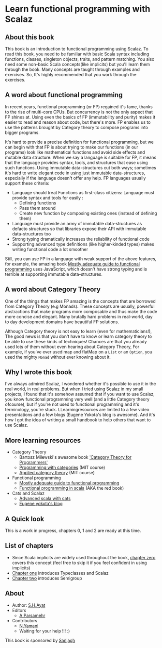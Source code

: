 # Learn functional programming with Scalaz

## About this book

This book is an introduction to functional programming using Scalaz. To read this book, you need to be familiar with basic Scala syntax including functions, classes, singleton objects, traits, and pattern matching. You also need some non-basic Scala concepts\(like implicits\) but you'll learn them through the book. Many concepts are taught through examples and exercises. So, It's highly recommended that you work through the exercises.

## A word about functional programming

In recent years, functional programming \(or FP\) regained it's fame, thanks to the rise of multi-core CPUs. But concurrency is not the only aspect that FP shines at. Using even the basics of FP \(immutability and purity\) makes it easier to read and reason about code, but there's more. FP enables us to use the patterns brought by Category theory to compose programs into bigger programs.

It's hard to provide a precise definition for functional programming, but we can begin with that FP is about trying to make our functions \(in our programs\) look like mathematical functions and avoid side effects and mutable data structure. When we say a language is suitable for FP, it means that the language provides syntax, tools, and structures that ease using such functions. Using immutable data-structures cut both ways; sometimes it's hard to write elegant code in using just immutable data-structures, especially if the language doesn't offer any help. FP languages usually support these criteria:

* Language should treat Functions as first-class citizens: Language must provide syntax and tools for easily :
  * Defining functions
  * Pass them around
  * Create new function by composing existing ones \(instead of defining them\)
* Language must provide an army of immutable data-structures as defacto structures so that libraries expose their API with immutable data-structures too
* Strong typing dramatically increases the reliability of functional code
* Supporting advanced type definitions \(like higher-kinded types\) makes writing functional code a lot smoother

Still, you can use FP in a language with weak support of the above features, for example, the amazing book [Mostly adequate guide to functional programming](https://mostly-adequate.gitbooks.io/mostly-adequate-guide/) uses JavaScript, which doesn't have strong typing and is terrible at supporting immutable data-structures.

## A word about Category Theory

One of the things that makes FP amazing is the concepts that are borrowed from Category Theory \(e.g Monads\). These concepts are usually, powerful abstractions that make programs more composable and thus make the code more concise and elegant. Many brutally hard problems in real-world, day to day development domains have beautiful FP solutions.

Although Category theory is not easy to learn \(even for mathematicians!\), The good news is that you don't have to know or learn category theory to be able to use these kinds of techniques! Chances are that you already used lots of them without even hearing about Category Theory, For example, if you've ever used map and flatMap on a `List` or an `Option`, you used the mighty `Monad` without ever knowing about it.

## Why I wrote this book

I've always admired Scalaz, I wondered whether it's possible to use it in the real world, in real problems. But when I tried using Scalaz in my small projects, I found that it's somehow assumed that if you want to use Scalaz, you know functional programming very well \(and a little Category theory ofcourse\), but if you're not used to functional programming and it's terminology, you're stuck. LLearningresources are limited to a few video presentations and a few blogs \(Eugene Yokota's blog is awesome\). And it's how I got the idea of writing a small handbook to help others that want to use Scalaz.

## More learning resources

* Category Theory
  * Bartosz Milewski's awesome book ['Category Theory for Programmers'](https://github.com/hmemcpy/milewski-ctfp-pdf)
  * [Programming with categories](http://brendanfong.com/programmingcats.html) \(MIT course\)
  * [Applied category theory](https://ocw.mit.edu/courses/mathematics/18-s097-applied-category-theory-january-iap-2019/) \(MIT course\)
* Functional programming
  * [Mostly adequate guide to functional programming](https://mostly-adequate.gitbooks.io/mostly-adequate-guide/)
  * [Functional programming in scala](https://www.manning.com/books/functional-programming-in-scala) \(AKA the red book\)
* Cats and Scalaz
  * [Advanced scala with cats](https://underscore.io/training/courses/advanced-scala/)
  * [Eugene yokota's blog](http://eed3si9n.com/learning-scalaz/)

## A Quick look

This is a work in progress, chapters 0, 1 and 2 are ready at this time.

## List of chapters
* Since Scala implicits are widely used throughout the book, [chapter zero](ch00_implicits.md) covers this concept (feel free to skip it if you feel confident in using implicits)
* [Chapter one](ch01.md) introduces Typeclasses and Scalaz
* [Chapter two](ch02.md) introduces Semigroup 

## About

* Author: [S.H.Ayat](https://twitter.com/fahim_ayat)
* Editors
  * [A.Parsamehr](https://twitter.com/parsamehram)
* Contributors
  * [N.Yamani](https://github.com/navidyamani)
  * Waiting for your help !!! :\)

This book is sponsored by [Sanjagh](https://github.com/Sanjagh)

